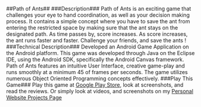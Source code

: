 ##Path of Ants##
###Description###
Path of Ants is an exciting game that challenges your eye to hand coordination, as well as your decision making process. It contains a simple concept where you have to save the ant from entering the restricted space by making sure that the ant stays on the designated path. As time passes by, score increases. As score increases, the ant runs faster and faster. Challenge your friends, and save the ants !
###Technical Description###
Developed an Android Game Application on the Android platform. This game was developed through Java on the Eclipse IDE, using the Android SDK, specifically the Android Canvas framework. Path of Ants features an intuitive User Interface, creative game-play and runs smoothly at a minimum 45 of frames per seconds. The game utilizes numerous Object Oriented Programming concepts effectively.
###Play This Game###
Play this game at <a href="https://play.google.com/store/apps/details?id=zunair.syed.pathofants">Google Play Store</a>, look at screenshots, and read the reviews. Or simply look at videos, and screenshots on my <a href="https://ece.uwaterloo.ca/~zu2syed/projects.html">Personal Website Projects Page</a>

